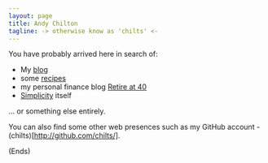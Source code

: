 ```yaml
---
layout: page
title: Andy Chilton
tagline: -> otherwise know as 'chilts' <-
---
```

You have probably arrived here in search of:

* My [blog](/blog/)
* some [recipes](/recipe/)
* my personal finance blog [Retire at 40](/retire-at-40/)
* [Simplicity](/retire-at-40/) itself

... or something else entirely.

You can also find some other web presences such as my GitHub account - (chilts)[http://github.com/chilts/].

(Ends)
